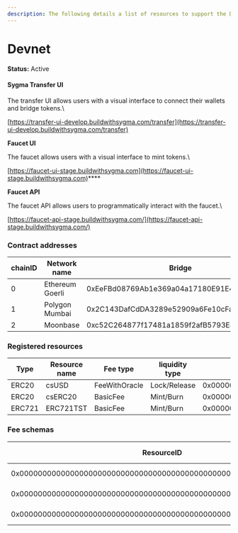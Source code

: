 ```yaml
---
description: The following details a list of resources to support the Devnet environment.
---
```


# Devnet

**Status:** Active


#### Sygma Transfer UI

The transfer UI allows users with a visual interface to connect their wallets and bridge tokens.\

[https://transfer-ui-develop.buildwithsygma.com/transfer](https://transfer-ui-develop.buildwithsygma.com/transfer)


**Faucet UI**

The faucet allows users with a visual interface to mint tokens.\

[https://faucet-ui-stage.buildwithsygma.com](https://faucet-ui-stage.buildwithsygma.com)****

**Faucet API**


The faucet API allows users to programmatically interact with the faucet.\

[https://faucet-api-stage.buildwithsygma.com/](https://faucet-api-stage.buildwithsygma.com/)



###

### Contract addresses

| chainID | Network name    | Bridge                                     | ControlSegragator                          | FeeRouter                                  | FeeHandlerWithOracle                       | Erc20Hander                                | ERC721Handler                              | Generic Handler |
| ------- | --------------- | ------------------------------------------ | ------------------------------------------ | ------------------------------------------ | ------------------------------------------ | ------------------------------------------ | ------------------------------------------ | --------------- |
| 0       | Ethereum Goerli | 0xEeFBd08769Ab1e369a04a17180E91E4549938d4c | 0x59EdCD60B388bd263241Eff2257E1442E1c48766 | 0x10E0FFaA870d51AAcdCA053f39792a42F53b39De | 0x466f7b5f7d1e4e1D506Be9A612A2A1BB8960dE58 | 0xE052D0338C84113A92202F3F950D2564eaE8a4A2 | 0x79746C217Def8B6614B22D4998D6280aDDAA174C | todo            |
| 1       | Polygon Mumbai  | 0x2C143DafCdDA3289e52909a6Fe10cFa24eC78eFa | 0x24E7f94bcF23A6Ce421a125FEE98AFDd82fa7553 | 0x03E479aBaE403F9e276a8e25DB4d39F10F8584f4 | 0x8Ed0fC96d7163b06F40E420cC81f6F525D40A954 | 0x0c678958A685e028f153bA31e3C348eDbE4D98BA | 0x385Ad090F69CfCa0c2AA4A8345D61935d129f2a2 | todo            |
| 2       | Moonbase        | 0xc52C264877f17481a1859f2afB5793E4a9d2088b | 0x24E7f94bcF23A6Ce421a125FEE98AFDd82fa7553 | 0xAAC25f02aeafa90a2E5985604A2b27D70edc9aE2 | 0xf462b18aDAC00dda60343C674491C83EFa20E3fF | 0x3F9A68fF29B3d86a6928C44dF171A984F6180009 | 0xe9d3b1433bACDfC26ee097629D238A41BF6dA3aE | todo            |

### Registered resources

| Type   | Resource name | Fee type      | liquidity type | ResourceID                                                         | Goerli Contract address                    | Mumbai contract address                    | Moonase contract address                   |
| ------ | ------------- | ------------- | -------------- | ------------------------------------------------------------------ | ------------------------------------------ | ------------------------------------------ | ------------------------------------------ |
| ERC20  | csUSD         | FeeWithOracle | Lock/Release   | 0x0000000000000000000000000000000000000000000000000000000000000300 | 0x5ffB6Dc54221371CcBDb9850A283488e12aDf97D | 0xFC072Aa8ABB5646aFD0c22994bdE30dB57B1BF1C | 0x3690601896C289be2d894c3d1213405310D0a25C |
| ERC20  | csERC20       | BasicFee      | Mint/Burn      | 0x0000000000000000000000000000000000000000000000000000000000000000 | 0xEE7946aE5f7287a39Bc67207868EDD4a95f96795 | 0x2465c8F84bDB7130ACDf31d694bc9c820F70ac06 | 0xAc693E44E1EDe5f66A4e1406F65b904450932fB3 |
| ERC721 | ERC721TST     | BasicFee      | Mint/Burn      | 0x0000000000000000000000000000000000000000000000000000000000000200 | 0x424735601273aEe229A51D8DEfF15798351B736D | 0x4beD477d1f5D338855A521ABa2A88c9a15e2eA5d | 0x3D151A97A446C9ea6893038e7C0db73466f3f3af |

### Fee schemas

| ResourceID                                                         | Fee type   | Fee percent\amount |
| ------------------------------------------------------------------ | ---------- | ------------------ |
| 0x0000000000000000000000000000000000000000000000000000000000000300 | Fee oracle | 3%                 |
| 0x0000000000000000000000000000000000000000000000000000000000000200 | Base fee   | 0.0001 Base tokens |
| 0x0000000000000000000000000000000000000000000000000000000000000000 | Base fee   | 0.0001 Base tokens |
